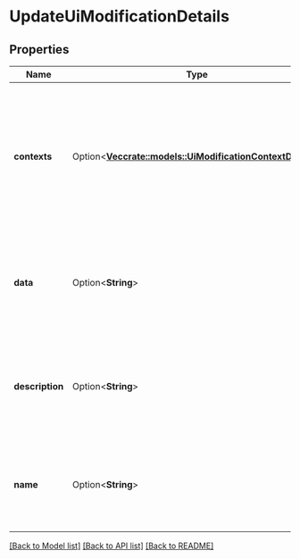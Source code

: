 # UpdateUiModificationDetails

## Properties

Name | Type | Description | Notes
------------ | ------------- | ------------- | -------------
**contexts** | Option<[**Vec<crate::models::UiModificationContextDetails>**](UiModificationContextDetails.md)> | List of contexts of the UI modification. The maximum number of contexts is 1000. If provided, replaces all existing contexts. | [optional]
**data** | Option<**String**> | The data of the UI modification. The maximum size of the data is 50000 characters. | [optional]
**description** | Option<**String**> | The description of the UI modification. The maximum length is 255 characters. | [optional]
**name** | Option<**String**> | The name of the UI modification. The maximum length is 255 characters. | [optional]

[[Back to Model list]](../README.md#documentation-for-models) [[Back to API list]](../README.md#documentation-for-api-endpoints) [[Back to README]](../README.md)



